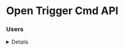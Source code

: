 # Open Trigger Cmd API


### Users

<details>
  - Create

  ```shell
    curl -kv -H 'Content-Type: application/json' -d '{"email": "root@root.com", "password": "123456"}' -X 'POST' "http://localhost:3333/api/v1/users/" | jq
  ```

  - status_code: 201 Created

  - return:

  ```json
  {
    "id": 11,
    "email": "rootTeste@root.com"
  }
  ```

</details>
